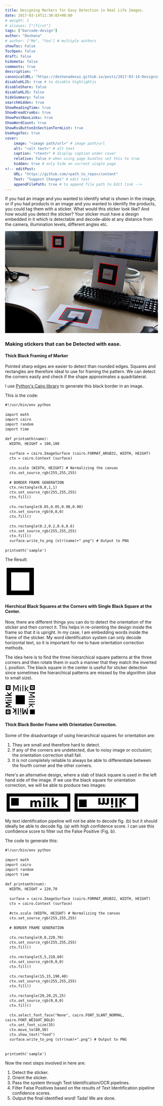 ```yaml
---
title: Designing Markers for Easy Detection in Real Life Images.
date: 2017-03-14T11:30:03+00:00
# weight: 1
# aliases: ["/first"]
tags: ["barcode-design"]
author: "Deshana"
# author: ["Me", "You"] # multiple authors
showToc: False
TocOpen: false
draft: false
hidemeta: false
comments: true
description: ""
canonicalURL: "https://deshanadesai.github.io/posts/2017-03-14-Designing-AR-Markers-For-Easy-Detection/"
disableHLJS: true # to disable highlightjs
disableShare: false
disableHLJS: false
hideSummary: false
searchHidden: true
ShowReadingTime: true
ShowBreadCrumbs: true
ShowPostNavLinks: true
ShowWordCount: true
ShowRssButtonInSectionTermList: true
UseHugoToc: true
cover:
    image: "<image path/url>" # image path/url
    alt: "<alt text>" # alt text
    caption: "<text>" # display caption under cover
    relative: false # when using page bundles set this to true
    hidden: true # only hide on current single page
<!-- editPost:
    URL: "https://github.com/<path_to_repo>/content"
    Text: "Suggest Changes" # edit text
    appendFilePath: true # to append file path to Edit link -->
---
```


If you had an image and you wanted to identify what is shown in the image, or if you had products in an image and you wanted to 
identify the products, you could tag them with a sticker. What would this sticker look like? And how would you detect the sticker?
Your sticker must have a design embedded in it which is detectable and decode-able at any distance from the camera, illumination 
levels, different angles etc. 

![Example Marker Detection](./images/s990x600_stap7.0.png)

### Making stickers that can be Detected with ease.

#### Thick Black Framing of Marker

Pointed sharp edges are easier to detect than rounded edges. Squares and rectangles are therefore ideal to use for framing the pattern.
We can detect the corners easily and check if the shape approximates a quadrilateral.

I use [Python's Cairo library](https://cairographics.org/pycairo/) to generate this black border in an image.

This is the code:
```
#!/usr/bin/env python

import math
import cairo
import random
import time

def printsmth(name):
  WIDTH, HEIGHT = 100,100

  surface = cairo.ImageSurface (cairo.FORMAT_ARGB32, WIDTH, HEIGHT)
  ctx = cairo.Context (surface)

  ctx.scale (WIDTH, HEIGHT) # Normalizing the canvas
  ctx.set_source_rgb(255,255,255)

  # BORDER FRAME GENERATION
  ctx.rectangle(0,0,1,1)
  ctx.set_source_rgb(255,255,255)
  ctx.fill()

  ctx.rectangle(0.05,0.05,0.90,0.90)
  ctx.set_source_rgb(0,0,0)
  ctx.fill()

  ctx.rectangle(0.2,0.2,0.6,0.6)
  ctx.set_source_rgb(255,255,255)
  ctx.fill()
  surface.write_to_png (str(name)+".png") # Output to PNG

printsmth('sample')
```  

The Result:

![Example Marker Frame Design](./images/sample.png)


#### Hierchical Black Squares at the Corners with Single Black Square at the Center.

Now, there are different things you can do to detect the orientation of the sticker and then correct it. This helps in re-orienting the design inside the frame so that it is upright. In my case, I am embedding words inside the frame of the sticker. My word identification system can only decode horizontal text, so it is important for me to have orientation correction methods.

The idea here is to find the three hierarchical square patterns at the three corners and then rotate them in such a manner that they match the inverted L position. The black square in the center is useful for sticker detection since sometimes the hierarchical patterns are missed by the algorithm (due to small size).

![Example Hierarchical Square Frame Design](./images/milk.png)

#### Thick Black Border Frame with Orientation Correction.

Some of the disadvantage of using hierarchical squares for orientation are: <br>
1) They are small and therefore hard to detect. <br>
2) If any of the corners are undetected, due to noisy image or occlusion; the orientation correction shall fail. <br>
3) It is not completely reliable to always be able to differentiate between the fourth corner and the other corners. <br>

Here's an alternative design, where a slab of black square is used in the left hand side of the image. If we use the black square for orientation correction, we will be able to produce two images:

![Example Orientation Correction Design](./images/fig_a.png)
![Example Orientation Correction Design](./images/fig_b.jpg)

My text identification pipeline will not be able to decode fig. (b) but it should ideally be able to decode fig. (a) with high confidence score. I can use this confidence score to filter out the False Positive (Fig. b).

The code to generate this:

```
#!/usr/bin/env python

import math
import cairo
import random
import time

def printsmth(num):
  WIDTH, HEIGHT = 220,70

  surface = cairo.ImageSurface (cairo.FORMAT_ARGB32, WIDTH, HEIGHT)
  ctx = cairo.Context (surface)

  #ctx.scale (WIDTH, HEIGHT) # Normalizing the canvas
  ctx.set_source_rgb(255,255,255)

  # BORDER FRAME GENERATION

  ctx.rectangle(0,0,220,70)
  ctx.set_source_rgb(255,255,255)
  ctx.fill()

  ctx.rectangle(5,5,210,60)
  ctx.set_source_rgb(0,0,0)
  ctx.fill()
  
  ctx.rectangle(15,15,190,40)
  ctx.set_source_rgb(255,255,255)
  ctx.fill()  

  ctx.rectangle(20,20,25,25)
  ctx.set_source_rgb(0,0,0)
  ctx.fill()  

  ctx.select_font_face("None", cairo.FONT_SLANT_NORMAL, cairo.FONT_WEIGHT_BOLD)
  ctx.set_font_size(35)
  ctx.move_to(80,50)
  ctx.show_text("food")
  surface.write_to_png (str(num)+".png") # Output to PNG


printsmth('sample')
```

Now the next steps involved in here are: <br>
1) Detect the sticker. <br>
2) Orient the sticker. <br>
3) Pass the system through Text Identification/OCR pipelines. <br>
4) Filter False Positives based on the results of Text Identification pipeline confidence scores. <br>
5) Output the final identified word! Tada! We are done. <br>
